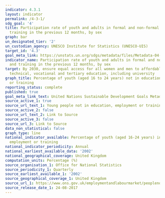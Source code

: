 ```yaml
---
indicator: 4.3.1
layout: indicator
permalink: /4-3-1/
sdg_goal: '4'
title: Participation rate of youth and adults in formal and non-formal education and
  training in the previous 12 months, by sex
graph: bar
un_designated_tier: '2'
un_custodian_agency: UNESCO Institute for Statistics (UNESCO-UIS)
target_id: '4.3'
goal_meta_link: https://unstats.un.org/sdgs/metadata/files/Metadata-04-03-01.pdf
indicator_name: Participation rate of youth and adults in formal and non-formal education
  and training in the previous 12 months, by sex
target: By 2030, ensure equal access for all women and men to affordable and quality
  technical, vocational and tertiary education, including university
graph_title: Percentage of youth (aged 16 to 24 years) not in education, employment
  or training
reporting_status: complete
published: true
goal_meta_link_text: United Nations Sustainable Development Goals Metadata (pdf 210kB)
source_active_1: true
source_url_text_1: Young people not in education, employment or training (NEET)
source_active_2: false
source_url_text_2: Link to Source
source_active_3: false
source_url_3: Link to Source
data_non_statistical: false
graph_type: line
national_indicator_available: Percentage of youth (aged 16-24 years) in education,
  employment or training
national_indicator_periodicity: Annual
national_earliest_available_data: '2002'
national_geographical_coverage: United Kingdom
computation_units: Percentage (%)
source_organisation_1: Office for National Statistics
source_periodicity_1: Quarterly
source_earliest_available_1: '2002'
source_geographical_coverage_1: United Kingdom
source_url_1: https://www.ons.gov.uk/employmentandlabourmarket/peoplenotinwork/unemployment/datasets/youngpeoplenotineducationemploymentortrainingneettable1
source_release_date_1: 24-08-2017
---
```

